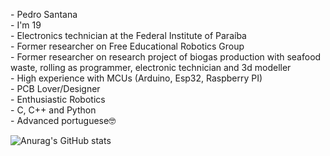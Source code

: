

<head>
    <link rel="preconnect" href="https://fonts.googleapis.com">
    <link rel="preconnect" href="https://fonts.gstatic.com" crossorigin>
    <link href="https://fonts.googleapis.com/css2?family=Anonymous+Pro:ital@1&display=swap" rel="stylesheet">
</head>

<div class="info">
    <p text-align: "center">
        - Pedro Santana<br>
        - I'm 19<br>
        - Electronics technician at the Federal Institute of Paraíba<br>
        - Former researcher on Free Educational Robotics Group<br>
        - Former researcher on research project of biogas production with seafood waste, rolling as programmer, electronic technician and 3d modeller<br>
        - High experience with MCUs (Arduino, Esp32, Raspberry PI)<br>
        - PCB Lover/Designer<br>
        - Enthusiastic Robotics<br>
        - C, C++ and Python<br>
        - Advanced portuguese🤓<br>
    </p>
</div>


![Anurag's GitHub stats](https://github-readme-stats.vercel.app/api?username=predomaquilare&show_icons=true&theme=tokyonight)


